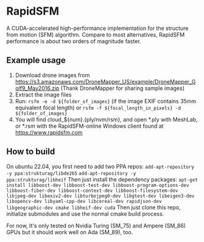 # RapidSFM
A CUDA-accelerated high-performance implementation for the structure from motion (SFM) algorithm. Compare to most alternatives, RapidSFM performance is about two orders of magnitude faster.

## Example usage
 1. Download drone images from https://s3.amazonaws.com/DroneMapper_US/example/DroneMapper_Golf9_May2016.zip (Thank DroneMapper for sharing sample images)
 2. Extract the image files
 3. Run: `rsfm -e -d ${folder_of_images}` (if the image EXIF contains 35mm equivalent focal length) or `rsfm -f ${focal_length_in_pixels} -d ${folder_of_images}`
 4. You will find cloud_${num}.{ply/nvm/rsm}, and open *.ply with MeshLab, or *.rsm with the RapidSFM-online Windows client found at https://www.rapidsfm.com

## How to build
On ubuntu 22.04, you first need to add two PPA repos:
    `add-apt-repository -y ppa:strukturag/libde265`
    `add-apt-repository -y ppa:strukturag/libheif`
Then just install the dependency packages:
    `apt-get install libboost-dev libboost-test-dev libboost-program-options-dev libboost-fiber-dev libboost-context-dev libboost-filesystem-dev libjpeg-dev libexiv2-dev libturbojpeg0-dev libgtest-dev libeigen3-dev libopencv-dev libyaml-cpp-dev libcereal-dev rapidjson-dev libgeographic-dev cmake libheif-dev cuda`
Then just clone this repo, initialize submodules and use the normal cmake build process.

For now, It's only tested on Nvidia Turing (SM_75) and Ampere (SM_86) GPUs but it should work well on Ada (SM_89), too.
